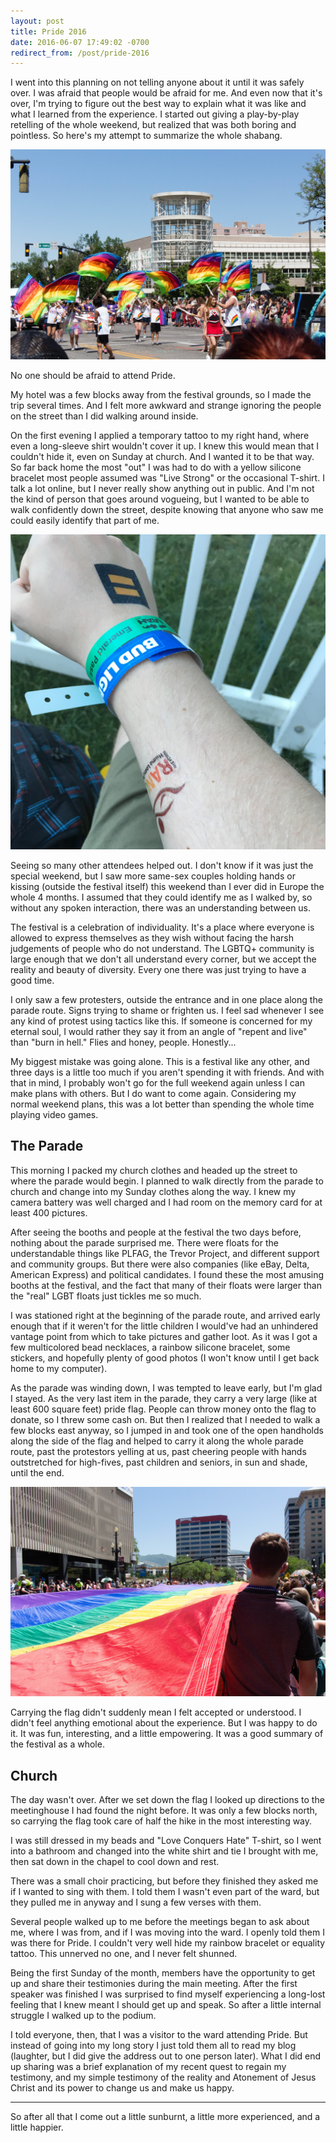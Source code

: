 ```yaml
---
layout: post
title: Pride 2016
date: 2016-06-07 17:49:02 -0700
redirect_from: /post/pride-2016
---
```


I went into this planning on not telling anyone about it until it was safely over. I was afraid that people would be afraid for me. And even now that it's over, I'm trying to figure out the best way to explain what it was like and what I learned from the experience. I started out giving a play-by-play retelling of the whole weekend, but realized that was both boring and pointless. So here's my attempt to summarize the whole shabang.

![](/assets/images/2016/2016-06-07-pride-01.jpeg)

No one should be afraid to attend Pride.

My hotel was a few blocks away from the festival grounds, so I made the trip several times. And I felt more awkward and strange ignoring the people on the street than I did walking around inside.

On the first evening I applied a temporary tattoo to my right hand, where even a long-sleeve shirt wouldn't cover it up. I knew this would mean that I couldn't hide it, even on Sunday at church. And I wanted it to be that way. So far back home the most "out" I was had to do with a yellow silicone bracelet most people assumed was "Live Strong" or the occasional T-shirt. I talk a lot online, but I never really show anything out in public. And I'm not the kind of person that goes around vogueing, but I wanted to be able to walk confidently down the street, despite knowing that anyone who saw me could easily identify that part of me.

![](/assets/images/2016/2016-06-07-pride-02.jpeg)

Seeing so many other attendees helped out. I don't know if it was just the special weekend, but I saw more same-sex couples holding hands or kissing (outside the festival itself) this weekend than I ever did in Europe the whole 4 months. I assumed that they could identify me as I walked by, so without any spoken interaction, there was an understanding between us.

The festival is a celebration of individuality. It's a place where everyone is allowed to express themselves as they wish without facing the harsh judgements of people who do not understand. The LGBTQ+ community is large enough that we don't all understand every corner, but we accept the reality and beauty of diversity. Every one there was just trying to have a good time.

I only saw a few protesters, outside the entrance and in one place along the parade route. Signs trying to shame or frighten us. I feel sad whenever I see any kind of protest using tactics like this. If someone is concerned for my eternal soul, I would rather they say it from an angle of "repent and live" than "burn in hell." Flies and honey, people. Honestly...

My biggest mistake was going alone. This is a festival like any other, and three days is a little too much if you aren't spending it with friends. And with that in mind, I probably won't go for the full weekend again unless I can make plans with others. But I do want to come again. Considering my normal weekend plans, this was a lot better than spending the whole time playing video games.

## The Parade

This morning I packed my church clothes and headed up the street to where the parade would begin. I planned to walk directly from the parade to church and change into my Sunday clothes along the way. I knew my camera battery was well charged and I had room on the memory card for at least 400 pictures.

After seeing the booths and people at the festival the two days before, nothing about the parade surprised me. There were floats for the understandable things like PLFAG, the Trevor Project, and different support and community groups. But there were also companies (like eBay, Delta, American Express) and political candidates. I found these the most amusing booths at the festival, and the fact that many of their floats were larger than the "real" LGBT floats just tickles me so much.

I was stationed right at the beginning of the parade route, and arrived early enough that if it weren't for the little children I would've had an unhindered vantage point from which to take pictures and gather loot. As it was I got a few multicolored bead necklaces, a rainbow silicone bracelet, some stickers, and hopefully plenty of good photos (I won't know until I get back home to my computer).

As the parade was winding down, I was tempted to leave early, but I'm glad I stayed. As the very last item in the parade, they carry a very large (like at least 600 square feet) pride flag. People can throw money onto the flag to donate, so I threw some cash on. But then I realized that I needed to walk a few blocks east anyway, so I jumped in and took one of the open handholds along the side of the flag and helped to carry it along the whole parade route, past the protestors yelling at us, past cheering people with hands outstretched for high-fives, past children and seniors, in sun and shade, until the end.

![](/assets/images/2016/2016-06-07-pride-03.jpeg)

Carrying the flag didn't suddenly mean I felt accepted or understood. I didn't feel anything emotional about the experience. But I was happy to do it. It was fun, interesting, and a little empowering. It was a good summary of the festival as a whole.

## Church

The day wasn't over. After we set down the flag I looked up directions to the meetinghouse I had found the night before. It was only a few blocks north, so carrying the flag took care of half the hike in the most interesting way.

I was still dressed in my beads and "Love Conquers Hate" T-shirt, so I went into a bathroom and changed into the white shirt and tie I brought with me, then sat down in the chapel to cool down and rest.

There was a small choir practicing, but before they finished they asked me if I wanted to sing with them. I told them I wasn't even part of the ward, but they pulled me in anyway and I sung a few verses with them.

Several people walked up to me before the meetings began to ask about me, where I was from, and if I was moving into the ward. I openly told them I was there for Pride. I couldn't very well hide my rainbow bracelet or equality tattoo. This unnerved no one, and I never felt shunned.

Being the first Sunday of the month, members have the opportunity to get up and share their testimonies during the main meeting. After the first speaker was finished I was surprised to find myself experiencing a long-lost feeling that I knew meant I should get up and speak. So after a little internal struggle I walked up to the podium.

I told everyone, then, that I was a visitor to the ward attending Pride. But instead of going into my long story I just told them all to read my blog (laughter, but I did give the address out to one person later). What I did end up sharing was a brief explanation of my recent quest to regain my testimony, and my simple testimony of the reality and Atonement of Jesus Christ and its power to change us and make us happy.

---

So after all that I come out a little sunburnt, a little more experienced, and a little happier.
